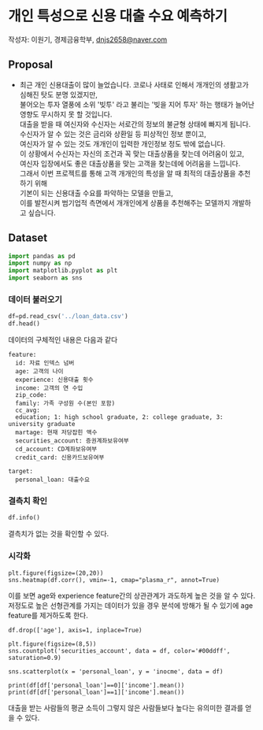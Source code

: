 # 개인 특성으로 신용 대출 수요 예측하기
작성자: 이원기, 경제금융학부, dnjs2658@naver.com

## Proposal

- 최근 개인 신용대출이 많이 늘었습니다. 코로나 사태로 인해서 개개인의 생활고가 심해진 탓도 분명 있겠지만,  
불어오는 투자 열풍에 소위 '빚투' 라고 불리는 '빚을 지어 투자' 하는 행태가 늘어난 영향도 무시하지 못 할 것입니다.  
대출을 받을 때 여신자와 수신자는 서로간의 정보의 불균형 상태에 빠지게 됩니다.  
수신자가 알 수 있는 것은 금리와 상환일 등 피상적인 정보 뿐이고,  
여신자가 알 수 있는 것도 개개인이 입력한 개인정보 정도 밖에 없습니다.  
이 상황에서 수신자는 자신의 조건과 꼭 맞는 대출상품을 찾는데 어려움이 있고,  
여신자 입장에서도 좋은 대출상품을 맞는 고객을 찾는데에 어려움을 느낍니다.  
그래서 이번 프로젝트를 통해 고객 개개인의 특성을 알 때 최적의 대출상품을 추천하기 위해  
기본이 되는 신용대출 수요를 파악하는 모델을 만들고,  
이를 발전시켜 범기업적 측면에서 개개인에게 상품을 추천해주는 모델까지 개발하고 싶습니다.

## Dataset

```python
import pandas as pd
import numpy as np
import matplotlib.pyplot as plt
import seaborn as sns
```

### 데이터 불러오기
```python
df=pd.read_csv('../loan_data.csv')
df.head()
```

데이터의 구체적인 내용은 다음과 같다
```
feature:
  id: 자료 인덱스 넘버
  age: 고객의 나이
  experience: 신용대출 횟수
  income: 고객의 연 수입
  zip_code:
  family: 가족 구성원 수(본인 포함)
  cc_avg:
  education; 1: high school graduate, 2: college graduate, 3: university graduate
  martage: 현재 저당잡힌 액수
  securities_account: 증권계좌보유여부
  cd_account: CD계좌보유여부
  credit_card: 신용카드보유여부
  
target:
  personal_loan: 대출수요
```

### 결측치 확인
```python
df.info()
```

결측치가 없는 것을 확인할 수 있다.

### 시각화
```
plt.figure(figsize=(20,20))
sns.heatmap(df.corr(), vmin=-1, cmap="plasma_r", annot=True)
```
이를 보면 age와 experience feature간의 상관관계가 과도하게 높은 것을 알 수 있다.
저정도로 높은 선형관계를 가지는 데이터가 있을 경우 분석에 방해가 될 수 있기에
age feature를 제거하도록 한다.
```
df.drop(['age'], axis=1, inplace=True)
````

```
plt.figure(figsize=(8,5))
sns.countplot('securities_account', data = df, color='#00ddff', saturation=0.9)
```

```
sns.scatterplot(x = 'personal_loan', y = 'inocme', data = df)

print(df[df['personal_loan']==0]['income'].mean())
print(df[df['personal_loan']==1]['income'].mean())
```
대출을 받는 사람들의 평균 소득이 그렇지 않은 사람들보다 높다는 유의미한 결과를 얻을 수 있다.
